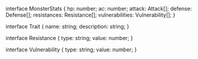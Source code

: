 interface MonsterStats {
hp: number;
ac: number;
attack: Attack[];
defense: Defense[];
resistances: Resistance[];
vulnerabilities: Vulnerability[];
}

interface Trait {
name: string;
description: string;
}

interface Resistance {
type: string;
value: number;
}

interface Vulnerability {
type: string;
value: number;
}
